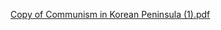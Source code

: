 [Copy of Communism in Korean Peninsula (1).pdf](https://github.com/user-attachments/files/22415789/Copy.of.Communism.in.Korean.Peninsula.1.pdf)
